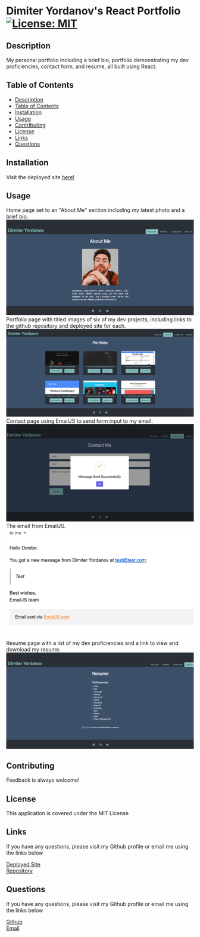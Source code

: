 # Dimiter Yordanov's React Portfolio [![License: MIT](https://img.shields.io/badge/License-MIT-yellow.svg)](https://opensource.org/licenses/MIT)

## Description
My personal portfolio including a brief bio, portfolio demonstrating my dev proficiencies, contact form, and resume, all built using React.

## Table of Contents
  - [Description](#description)
  - [Table of Contents](#table-of-contents)
  - [Installation](#installation)
  - [Usage](#usage)
  - [Contributing](#contributing)
  - [License](#license)
  - [Links](#links)
  - [Questions](#questions)

## Installation
Visit the deployed site [here!](https://dimiter-portfolio.herokuapp.com/)

## Usage
Home page set to an "About Me" section including my latest photo and a brief bio.  
![About Me](./src/images/app-screenshots/about-me.png)  
Portfolio page with titled images of six of my dev projects, including links to the github repository and deployed site for each.  
![Portfolio](./src/images/app-screenshots/portfolio.png)  
Contact page using EmailJS to send form input to my email.  
![Contact](./src/images/app-screenshots/contact.png)  
The email from EmailJS.  
![Email](./src/images/app-screenshots/email.png)  
Resume page with a list of my dev proficiencies and a link to view and download my resume.  
![Email](./src/images/app-screenshots/resume.png)  

## Contributing
Feedback is always welcome!

## License
This application is covered under the MIT License

## Links
If you have any questions, please visit my Github profile or email me using the links below

[Deployed Site](https://dimiter-portfolio.herokuapp.com/)  
[Repository](https://github.com/dimitermusic/react-portfolio)

## Questions
If you have any questions, please visit my Github profile or email me using the links below

[Github](https://github.com/dimitermusic)  
[Email](mailto:dimitermusic@gmail.com)  